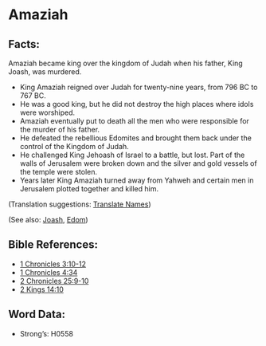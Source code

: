 # Amaziah

## Facts:

Amaziah became king over the kingdom of Judah when his father, King Joash, was murdered.

* King Amaziah reigned over Judah for twenty-nine years, from 796 BC to 767 BC.
* He was a good king, but he did not destroy the high places where idols were worshiped.
* Amaziah eventually put to death all the men who were responsible for the murder of his father.
* He defeated the rebellious Edomites and brought them back under the control of the Kingdom of Judah.
* He challenged King Jehoash of Israel to a battle, but lost. Part of the walls of Jerusalem were broken down and the silver and gold vessels of the temple were stolen.
* Years later King Amaziah turned away from Yahweh and certain men in Jerusalem plotted together and killed him.

(Translation suggestions: [Translate Names](rc://en/ta/man/translate/translate-names))

(See also: [Joash](../names/joash.md), [Edom](../names/edom.md))

## Bible References:

* [1 Chronicles 3:10-12](rc://en/tn/help/1ch/03/10)
* [1 Chronicles 4:34](rc://en/tn/help/1ch/04/34)
* [2 Chronicles 25:9-10](rc://en/tn/help/2ch/25/09)
* [2 Kings 14:10](rc://en/tn/help/2ki/14/10)

## Word Data:

* Strong’s: H0558

